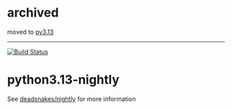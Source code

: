 # archived

moved to [py3.13](https://github.com/deadsnakes/py3.13)

___

[![Build Status](https://github.com/deadsnakes/python3.13-nightly/actions/workflows/main.yml/badge.svg)](https://github.com/deadsnakes/python3.13-nightly/actions/workflows/main.yml)

python3.13-nightly
=================

See [deadsnakes/nightly] for more information

[deadsnakes/nightly]: https://github.com/deadsnakes/nightly
